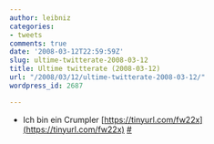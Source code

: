 ```yaml
---
author: leibniz
categories:
- tweets
comments: true
date: '2008-03-12T22:59:59Z'
slug: ultime-twitterate-2008-03-12
title: Ultime twitterate (2008-03-12)
url: "/2008/03/12/ultime-twitterate-2008-03-12/"
wordpress_id: 2687

---
```

* Ich bin ein Crumpler [https://tinyurl.com/fw22x](https://tinyurl.com/fw22x) [#](https://twitter.com/leibniz/statuses/770347138)



